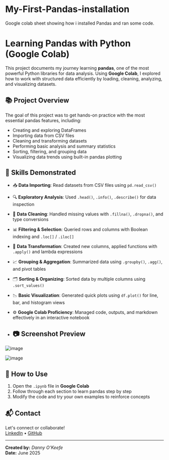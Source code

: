 # My-First-Pandas-installation
Google colab sheet showing how i installed Pandas and ran some code.
# Learning Pandas with Python (Google Colab)

This project documents my journey learning **pandas**, one of the most powerful Python libraries for data analysis. Using **Google Colab**, I explored how to work with structured data efficiently by loading, cleaning, analyzing, and visualizing datasets.

## 📚 Project Overview

The goal of this project was to get hands-on practice with the most essential pandas features, including:

- Creating and exploring DataFrames
- Importing data from CSV files
- Cleaning and transforming datasets
- Performing basic analysis and summary statistics
- Sorting, filtering, and grouping data
- Visualizing data trends using built-in pandas plotting

## 🧠 Skills Demonstrated

- 📥 **Data Importing**: Read datasets from CSV files using `pd.read_csv()`
- 🔍 **Exploratory Analysis**: Used `.head()`, `.info()`, `.describe()` for data inspection
- 🧹 **Data Cleaning**: Handled missing values with `.fillna()`, `.dropna()`, and type conversions
- 📊 **Filtering & Selection**: Queried rows and columns with Boolean indexing and `.loc[]` / `.iloc[]`
- 🔄 **Data Transformation**: Created new columns, applied functions with `.apply()` and lambda expressions
- 📈 **Grouping & Aggregation**: Summarized data using `.groupby()`, `.agg()`, and pivot tables
- 🗂 **Sorting & Organizing**: Sorted data by multiple columns using `.sort_values()`
- 📉 **Basic Visualization**: Generated quick plots using `df.plot()` for line, bar, and histogram views
- ⚙️ **Google Colab Proficiency**: Managed code, outputs, and markdown effectively in an interactive notebook

- ## 📷 Screenshot Preview 

![image](https://github.com/user-attachments/assets/91cda72f-7cfe-4bb6-ab19-0bc061a0bce8)

![image](https://github.com/user-attachments/assets/d3427bdc-9652-409c-882e-b26f802d1dfe)

## 🚀 How to Use

1. Open the `.ipynb` file in **Google Colab**
2. Follow through each section to learn pandas step by step
3. Modify the code and try your own examples to reinforce concepts

## 📬 Contact

Let's connect or collaborate!  
[LinkedIn](https://linkedin.com/in/dannyokeefedatatechnician) • [GitHub](https://github.com/dannyokeefe)

---
**Created by:** *Danny O'Keefe*  
**Date:** June 2025


